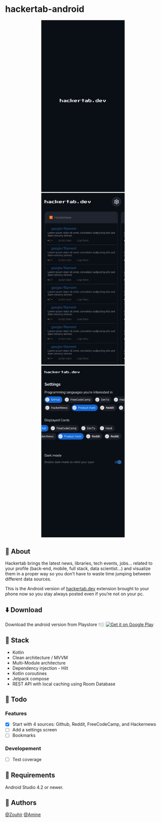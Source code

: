 # hackertab-android
<p align="center">
<img src="./imgs/splash-home-screen.jpg" width="270" /> <img src="./imgs/home-screen.jpg" width="270"/> <img src="./imgs/settings-home-screen.jpg" width="270"/></p>  

## 📝 About 
Hackertab brings the latest news, libraries, tech events, jobs... related to your profile (back-end, mobile, full stack, data scientist...) and visualize them in a proper way so you don't have to waste time jumping between different data sources.

This is the Android version of [hackertab.dev](https://hackertab.dev) extension brought to your phone now so you stay always posted even if you’re not on your pc.

## ⬇️ Download
Download the android version from Playstore 👇🏼
<a href="https://play.google.com/store/apps/details?id=com.zrcoding.hackertab" target="_blank">
<img src="https://play.google.com/intl/en_us/badges/images/generic/en-play-badge.png" alt="Get it on Google Play" height="90"/></a>

## 🔨 Stack
- Kotlin
- Clean architecture / MVVM
- Multi-Module architecture
- Dependency injection - Hilt
- Kotlin coroutines
- Jetpack compose
- REST API with local caching using Room Database


## 🚧 Todo  
### Features
- [x] Start with 4 sources: Github, Reddit, FreeCodeCamp, and Hackernews
- [ ] Add a settings screen
- [ ] Bookmarks  
### Developement
- [ ] Test coverage

## 🧩 Requirements
Android Studio 4.2 or newer.

## 🔗 Authors
[@Zouhir](https://rajdaoui-zouhir.vercel.app)
[@Amine](https://twitter.com/aminekarimii)
